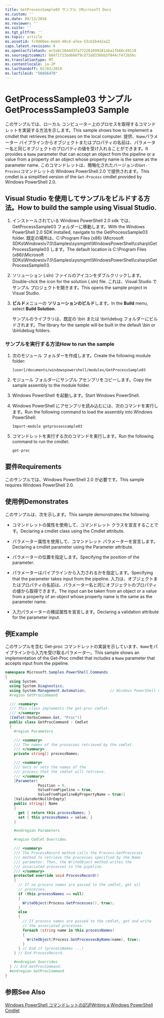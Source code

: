 ```yaml
---
title: GetProcessSample03 サンプル |Microsoft Docs
ms.custom: ''
ms.date: 09/13/2016
ms.reviewer: ''
ms.suite: ''
ms.tgt_pltfrm: ''
ms.topic: article
ms.assetid: fc9d80ee-6ebd-48cd-a7ea-53cb2b442a22
caps.latest.revision: 6
ms.openlocfilehash: ec5a8c284dd3fa772261099281aba1fb68c49118
ms.sourcegitcommit: b6871f21bd666f9cd71dd336bb3f844cf472b56c
ms.translationtype: MT
ms.contentlocale: ja-JP
ms.lasthandoff: 02/03/2019
ms.locfileid: "56856478"
---
```

# <a name="getprocesssample03-sample"></a><span data-ttu-id="ed58c-102">GetProcessSample03 サンプル</span><span class="sxs-lookup"><span data-stu-id="ed58c-102">GetProcessSample03 Sample</span></span>

<span data-ttu-id="ed58c-103">このサンプルでは、ローカル コンピューター上のプロセスを取得するコマンドレットを実装する方法を示します。</span><span class="sxs-lookup"><span data-stu-id="ed58c-103">This sample shows how to implement a cmdlet that retrieves the processes on the local computer.</span></span> <span data-ttu-id="ed58c-104">提供、`Name`パラメーター パイプラインからオブジェクトまたはプロパティの名前は、パラメーター名と同じオブジェクトのプロパティの値を受け入れることができます。</span><span class="sxs-lookup"><span data-stu-id="ed58c-104">It provides a `Name` parameter that can accept an object from the pipeline or a value from a property of an object whose property name is the same as the parameter name.</span></span> <span data-ttu-id="ed58c-105">このコマンドレットは、簡略化されたバージョンの`Get-Process`コマンドレットの Windows PowerShell 2.0 で提供されます。</span><span class="sxs-lookup"><span data-stu-id="ed58c-105">This cmdlet is a simplified version of the `Get-Process` cmdlet provided by Windows PowerShell 2.0.</span></span>

## <a name="how-to-build-the-sample-using-visual-studio"></a><span data-ttu-id="ed58c-106">Visual Studio を使用してサンプルをビルドする方法。</span><span class="sxs-lookup"><span data-stu-id="ed58c-106">How to build the sample using Visual Studio.</span></span>

1. <span data-ttu-id="ed58c-107">インストールされている Windows PowerShell 2.0 sdk では、GetProcessSample03 フォルダーに移動します。</span><span class="sxs-lookup"><span data-stu-id="ed58c-107">With the Windows PowerShell 2.0 SDK installed, navigate to the GetProcessSample03 folder.</span></span> <span data-ttu-id="ed58c-108">既定の場所は、C:\Program Files (x86) \Microsoft SDKs\Windows\v7.0\Samples\sysmgmt\WindowsPowerShell\csharp\GetProcessSample03 します。</span><span class="sxs-lookup"><span data-stu-id="ed58c-108">The default location is C:\Program Files (x86)\Microsoft SDKs\Windows\v7.0\Samples\sysmgmt\WindowsPowerShell\csharp\GetProcessSample03.</span></span>

2. <span data-ttu-id="ed58c-109">ソリューション (.sln) ファイルのアイコンをダブルクリックします。</span><span class="sxs-lookup"><span data-stu-id="ed58c-109">Double-click the icon for the solution (.sln) file.</span></span> <span data-ttu-id="ed58c-110">これは、Visual Studio でサンプル プロジェクトを開きます。</span><span class="sxs-lookup"><span data-stu-id="ed58c-110">This opens the sample project in Visual Studio.</span></span>

3. <span data-ttu-id="ed58c-111">**ビルド**メニューの **ソリューションのビルド**します。</span><span class="sxs-lookup"><span data-stu-id="ed58c-111">In the **Build** menu, select **Build Solution**.</span></span>

    <span data-ttu-id="ed58c-112">サンプルのライブラリは、既定の \bin または \bin\debug フォルダーにビルドされます。</span><span class="sxs-lookup"><span data-stu-id="ed58c-112">The library for the sample will be built in the default \bin or \bin\debug folders.</span></span>

### <a name="how-to-run-the-sample"></a><span data-ttu-id="ed58c-113">サンプルを実行する方法</span><span class="sxs-lookup"><span data-stu-id="ed58c-113">How to run the sample</span></span>

1. <span data-ttu-id="ed58c-114">次のモジュール フォルダーを作成します。</span><span class="sxs-lookup"><span data-stu-id="ed58c-114">Create the following module folder:</span></span>

    `[user]/documents/windowspowershell/modules/GetProcessSample03`

2. <span data-ttu-id="ed58c-115">モジュール フォルダーにサンプル アセンブリをコピーします。</span><span class="sxs-lookup"><span data-stu-id="ed58c-115">Copy the sample assembly to the module folder.</span></span>

3. <span data-ttu-id="ed58c-116">Windows PowerShell を起動します。</span><span class="sxs-lookup"><span data-stu-id="ed58c-116">Start Windows PowerShell.</span></span>

4. <span data-ttu-id="ed58c-117">Windows PowerShell にアセンブリを読み込むには、次のコマンドを実行します。</span><span class="sxs-lookup"><span data-stu-id="ed58c-117">Run the following command to load the assembly into Windows PowerShell:</span></span>

    `Import-module getprossessample03`

5. <span data-ttu-id="ed58c-118">コマンドレットを実行する次のコマンドを実行します。</span><span class="sxs-lookup"><span data-stu-id="ed58c-118">Run the following command to run the cmdlet:</span></span>

    `get-proc`

## <a name="requirements"></a><span data-ttu-id="ed58c-119">要件</span><span class="sxs-lookup"><span data-stu-id="ed58c-119">Requirements</span></span>

<span data-ttu-id="ed58c-120">このサンプルでは、Windows PowerShell 2.0 が必要です。</span><span class="sxs-lookup"><span data-stu-id="ed58c-120">This sample requires Windows PowerShell 2.0.</span></span>

## <a name="demonstrates"></a><span data-ttu-id="ed58c-121">使用例</span><span class="sxs-lookup"><span data-stu-id="ed58c-121">Demonstrates</span></span>

<span data-ttu-id="ed58c-122">このサンプルは、次を示します。</span><span class="sxs-lookup"><span data-stu-id="ed58c-122">This sample demonstrates the following.</span></span>

- <span data-ttu-id="ed58c-123">コマンドレットの属性を使用して、コマンドレット クラスを宣言することです。</span><span class="sxs-lookup"><span data-stu-id="ed58c-123">Declaring a cmdlet class using the Cmdlet attribute.</span></span>

- <span data-ttu-id="ed58c-124">パラメーター属性を使用して、コマンドレット パラメーターを宣言します。</span><span class="sxs-lookup"><span data-stu-id="ed58c-124">Declaring a cmdlet parameter using the Parameter attribute.</span></span>

- <span data-ttu-id="ed58c-125">パラメーターの位置を指定します。</span><span class="sxs-lookup"><span data-stu-id="ed58c-125">Specifying the position of the parameter.</span></span>

- <span data-ttu-id="ed58c-126">パラメーターはパイプラインから入力されるかを指定します。</span><span class="sxs-lookup"><span data-stu-id="ed58c-126">Specifying that the parameter takes input from the pipeline.</span></span> <span data-ttu-id="ed58c-127">入力は、オブジェクトまたはプロパティの名前は、パラメーター名と同じオブジェクトのプロパティの値から取得できます。</span><span class="sxs-lookup"><span data-stu-id="ed58c-127">The input can be taken from an object or a value from a property of an object whose property name is the same as the parameter name.</span></span>

- <span data-ttu-id="ed58c-128">入力パラメーターの検証属性を宣言します。</span><span class="sxs-lookup"><span data-stu-id="ed58c-128">Declaring a validation attribute for the parameter input.</span></span>

## <a name="example"></a><span data-ttu-id="ed58c-129">例</span><span class="sxs-lookup"><span data-stu-id="ed58c-129">Example</span></span>

<span data-ttu-id="ed58c-130">このサンプルを含む Get-proc コマンドレットの実装を示しています、`Name`をパイプラインから入力を受け取るパラメーター。</span><span class="sxs-lookup"><span data-stu-id="ed58c-130">This sample shows an implementation of the Get-Proc cmdlet that includes a `Name` parameter that accepts input from the pipeline.</span></span>

```csharp
namespace Microsoft.Samples.PowerShell.Commands
{
  using System;
  using System.Diagnostics;
  using System.Management.Automation;           // Windows PowerShell namespace
  #region GetProcCommand

  /// <summary>
  /// This class implements the get-proc cmdlet.
  /// </summary>
  [Cmdlet(VerbsCommon.Get, "Proc")]
  public class GetProcCommand : Cmdlet
  {
    #region Parameters

    /// <summary>
    /// The names of the processes retrieved by the cmdlet.
    /// </summary>
    private string[] processNames;

    /// <summary>
    /// Gets or sets the names of the
    /// process that the cmdlet will retrieve.
    /// </summary>
    [Parameter(
               Position = 0,
               ValueFromPipeline = true,
               ValueFromPipelineByPropertyName = true)]
    [ValidateNotNullOrEmpty]
    public string[] Name
    {
      get { return this.processNames; }
      set { this.processNames = value; }
    }

    #endregion Parameters

    #region Cmdlet Overrides

    /// <summary>
    /// The ProcessRecord method calls the Process.GetProcesses
    /// method to retrieve the processes specified by the Name
    /// parameter. Then, the WriteObject method writes the
    /// associated processes to the pipeline.
    /// </summary>
    protected override void ProcessRecord()
    {
      // If no process names are passed to the cmdlet, get all
      // processes.
      if (this.processNames == null)
      {
        WriteObject(Process.GetProcesses(), true);
      }
      else
      {
        // If process names are passed to the cmdlet, get and write
        // the associated processes.
        foreach (string name in this.processNames)
        {
          WriteObject(Process.GetProcessesByName(name), true);
        }
      } // End if (processNames ...)
    } // End ProcessRecord.

    #endregion Overrides
  } // End GetProcCommand.
  #endregion GetProcCommand
}
```

## <a name="see-also"></a><span data-ttu-id="ed58c-131">参照</span><span class="sxs-lookup"><span data-stu-id="ed58c-131">See Also</span></span>

[<span data-ttu-id="ed58c-132">Windows PowerShell コマンドレットの記述</span><span class="sxs-lookup"><span data-stu-id="ed58c-132">Writing a Windows PowerShell Cmdlet</span></span>](./writing-a-windows-powershell-cmdlet.md)
